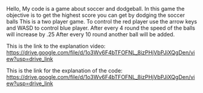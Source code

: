 Hello, My code is a game about soccer and dodgeball. 
In this game the objective is to get the highest score you can get by dodging the soccer balls
This is a two player game. 
To control the red player use the arrow keys and WASD to control blue player.
After every 4 round the speed of the balls will increase by .25 
After every 10 round another ball will be added.

This is the link to the explanation video: https://drive.google.com/file/d/1o3Wv6F4bTFOFNL_8izPHjVbPJiXQgDen/view?usp=drive_link

This is the link for the explanation of the code: https://drive.google.com/file/d/1o3Wv6F4bTFOFNL_8izPHjVbPJiXQgDen/view?usp=drive_link

